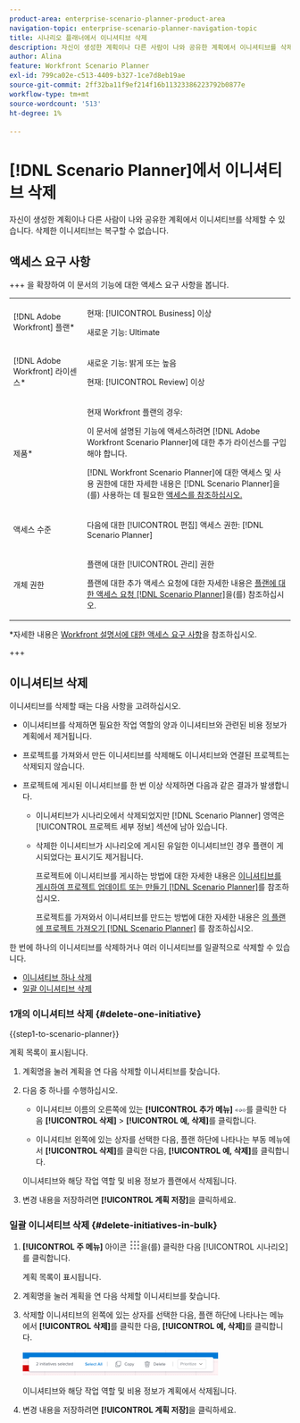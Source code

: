 ```yaml
---
product-area: enterprise-scenario-planner-product-area
navigation-topic: enterprise-scenario-planner-navigation-topic
title: 시나리오 플래너에서 이니셔티브 삭제
description: 자신이 생성한 계획이나 다른 사람이 나와 공유한 계획에서 이니셔티브를 삭제할 수 있습니다. 삭제한 이니셔티브는 복구할 수 없습니다.
author: Alina
feature: Workfront Scenario Planner
exl-id: 799ca02e-c513-4409-b327-1ce7d8eb19ae
source-git-commit: 2ff32ba11f9ef214f16b11323386223792b0877e
workflow-type: tm+mt
source-wordcount: '513'
ht-degree: 1%

---
```


# [!DNL Scenario Planner]에서 이니셔티브 삭제

자신이 생성한 계획이나 다른 사람이 나와 공유한 계획에서 이니셔티브를 삭제할 수 있습니다. 삭제한 이니셔티브는 복구할 수 없습니다.

## 액세스 요구 사항

+++ 을 확장하여 이 문서의 기능에 대한 액세스 요구 사항을 봅니다.

<table style="table-layout:auto"> 
 <col> 
 <col> 
 <tbody> 
  <tr> 
   <td> <p>[!DNL Adobe Workfront] 플랜*</p> </td> 
   <td> <p>현재: [!UICONTROL Business] 이상</p>
   <p>새로운 기능: Ultimate </p>
   </td> 
  </tr> 
  <tr> 
   <td> <p>[!DNL Adobe Workfront] 라이센스*</p> </td> 
   <td> <p>새로운 기능: 밝게 또는 높음</p> 
   <p>현재: [!UICONTROL Review] 이상</p> </td> 
  </tr> 
  <tr> 
   <td>제품* </td> 
   <td> 
   <p>현재 Workfront 플랜의 경우: </p>
   <p>이 문서에 설명된 기능에 액세스하려면 [!DNL Adobe Workfront Scenario Planner]에 대한 추가 라이선스를 구입해야 합니다.</p> <p>[!DNL Workfront Scenario Planner]에 대한 액세스 및 사용 권한에 대한 자세한 내용은 [!DNL Scenario Planner]</a>을(를) 사용하는 데 필요한 <a href="../scenario-planner/access-needed-to-use-sp.md" class="MCXref xref">액세스를 참조하십시오. </p> </td> 
  </tr> 
  <tr data-mc-conditions=""> 
   <td>액세스 수준 </td> 
   <td> <p>다음에 대한 [!UICONTROL 편집] 액세스 권한: [!DNL Scenario Planner]</p> </td> 
  </tr> 
  <tr data-mc-conditions=""> 
   <td> <p>개체 권한 </p> </td> 
   <td> <p>플랜에 대한 [!UICONTROL 관리] 권한</p> <p>플랜에 대한 추가 액세스 요청에 대한 자세한 내용은 <a href="../scenario-planner/request-access-to-plan.md" class="MCXref xref">플랜에 대한 액세스 요청 [!DNL Scenario Planner]</a>을(를) 참조하십시오.</p> </td> 
  </tr> 
 </tbody> 
</table>

*자세한 내용은 [Workfront 설명서에 대한 액세스 요구 사항](/help/quicksilver/administration-and-setup/add-users/access-levels-and-object-permissions/access-level-requirements-in-documentation.md)을 참조하십시오.

+++

## 이니셔티브 삭제

이니셔티브를 삭제할 때는 다음 사항을 고려하십시오.

* 이니셔티브를 삭제하면 필요한 작업 역할의 양과 이니셔티브와 관련된 비용 정보가 계획에서 제거됩니다.
* 프로젝트를 가져와서 만든 이니셔티브를 삭제해도 이니셔티브와 연결된 프로젝트는 삭제되지 않습니다.
* 프로젝트에 게시된 이니셔티브를 한 번 이상 삭제하면 다음과 같은 결과가 발생합니다.

   * 이니셔티브가 시나리오에서 삭제되었지만 [!DNL Scenario Planner] 영역은 [!UICONTROL 프로젝트 세부 정보] 섹션에 남아 있습니다.
   * 삭제한 이니셔티브가 시나리오에 게시된 유일한 이니셔티브인 경우 플랜이 게시되었다는 표시기도 제거됩니다.

     프로젝트에 이니셔티브를 게시하는 방법에 대한 자세한 내용은 [이니셔티브를 게시하여 프로젝트 업데이트 또는 만들기 [!DNL Scenario Planner]](../scenario-planner/publish-scenarios-update-projects.md)를 참조하십시오.

     프로젝트를 가져와서 이니셔티브를 만드는 방법에 대한 자세한 내용은 [의 플랜에 프로젝트 가져오기 [!DNL Scenario Planner]](../scenario-planner/import-projects-to-plans.md) 를 참조하십시오.

한 번에 하나의 이니셔티브를 삭제하거나 여러 이니셔티브를 일괄적으로 삭제할 수 있습니다.

* [이니셔티브 하나 삭제](#delete-one-initiative)
* [일괄 이니셔티브 삭제](#delete-initiatives-in-bulk)

### 1개의 이니셔티브 삭제 {#delete-one-initiative}

{{step1-to-scenario-planner}}

계획 목록이 표시됩니다.

1. 계획명을 눌러 계획을 연 다음 삭제할 이니셔티브를 찾습니다.
1. 다음 중 하나를 수행하십시오.

   * 이니셔티브 이름의 오른쪽에 있는 **[!UICONTROL 추가 메뉴]** ![](assets/more-menu.png)를 클릭한 다음 **[!UICONTROL 삭제]** > **[!UICONTROL 예, 삭제]**&#x200B;를 클릭합니다.

   * 이니셔티브 왼쪽에 있는 상자를 선택한 다음, 플랜 하단에 나타나는 부동 메뉴에서 **[!UICONTROL 삭제]**&#x200B;를 클릭한 다음, **[!UICONTROL 예, 삭제]**&#x200B;를 클릭합니다.

   이니셔티브와 해당 작업 역할 및 비용 정보가 플랜에서 삭제됩니다.

1. 변경 내용을 저장하려면 **[!UICONTROL 계획 저장]**&#x200B;을 클릭하세요.

### 일괄 이니셔티브 삭제 {#delete-initiatives-in-bulk}

1. **[!UICONTROL 주 메뉴]** 아이콘 ![](assets/main-menu-icon.png)을(를) 클릭한 다음 [!UICONTROL 시나리오]를 클릭합니다.

   계획 목록이 표시됩니다.

1. 계획명을 눌러 계획을 연 다음 삭제할 이니셔티브를 찾습니다.
1. 삭제할 이니셔티브의 왼쪽에 있는 상자를 선택한 다음, 플랜 하단에 나타나는 메뉴에서 **[!UICONTROL 삭제]**&#x200B;를 클릭한 다음, **[!UICONTROL 예, 삭제]**&#x200B;를 클릭합니다.

   ![](assets/bottom-manage-initiative-menu-350x45.png)

   이니셔티브와 해당 작업 역할 및 비용 정보가 계획에서 삭제됩니다.

1. 변경 내용을 저장하려면 **[!UICONTROL 계획 저장]**&#x200B;을 클릭하세요.
